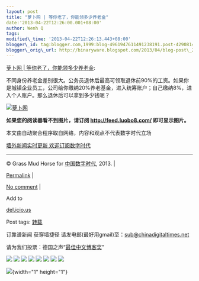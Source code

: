 ```yaml
--- 
layout: post 
title: "萝卜网 | 等你老了，你能领多少养老金" 
date:'2013-04-22T12:26:00.001+08:00' 
author: Wenh Q
tags:
modified\_time: '2013-04-22T12:26:13.443+08:00' 
blogger\_id: tag:blogger.com,1999:blog-4961947611491238191.post-4290814950836733814
blogger\_orig\_url: http://binaryware.blogspot.com/2013/04/blog-post\_22.html
--- 
```

[萝卜网 |
等你老了，你能领多少养老金](http://feedproxy.google.com/~r/chinagfwblog/~3/5Ny4kw2EFj4/):



不同身份养老金差别很大。公务员退休后最高可领取退休前90%的工资。如果你是城镇企业员工，公司给你缴纳20%养老基金，进入统筹账户；自己缴纳8%，进入个人账户。那么退休后可以拿到多少钱呢？

[![萝卜网](http://hu.luo.bo/files/2013/04/18/44248b77f17f0b25a04c5e0e1e27052e.jpg "萝卜网")](http://hu.luo.bo/files/2013/04/18/44248b77f17f0b25a04c5e0e1e27052e.jpg "萝卜网")

**如果您的阅读器看不到图片，请订阅 <http://feed.luobo8.com/>
即可显示图片。**

本文由自动聚合程序取自网络，内容和观点不代表数字时代立场



[墙外新闻实时更新 欢迎订阅数字时代](http://eepurl.com/mstlf)


















------------------------------------------------------------------------

© Grass Mud Horse for
[中国数字时代](https://kexueshangwang.info/chinese), 2013. |

[Permalink](https://kexueshangwang.info/chinese/2013/04/%e8%90%9d%e5%8d%9c%e7%bd%91-%e7%ad%89%e4%bd%a0%e8%80%81%e4%ba%86%ef%bc%8c%e4%bd%a0%e8%83%bd%e9%a2%86%e5%a4%9a%e5%b0%91%e5%85%bb%e8%80%81%e9%87%91/)
|

[No
comment](https://kexueshangwang.info/chinese/2013/04/%e8%90%9d%e5%8d%9c%e7%bd%91-%e7%ad%89%e4%bd%a0%e8%80%81%e4%ba%86%ef%bc%8c%e4%bd%a0%e8%83%bd%e9%a2%86%e5%a4%9a%e5%b0%91%e5%85%bb%e8%80%81%e9%87%91/#comments)
|

Add to

[del.icio.us](http://del.icio.us/post?url=https://kexueshangwang.info/chinese/2013/04/%e8%90%9d%e5%8d%9c%e7%bd%91-%e7%ad%89%e4%bd%a0%e8%80%81%e4%ba%86%ef%bc%8c%e4%bd%a0%e8%83%bd%e9%a2%86%e5%a4%9a%e5%b0%91%e5%85%bb%e8%80%81%e9%87%91/&title=%E8%90%9D%E5%8D%9C%E7%BD%91%20%7C%20%E7%AD%89%E4%BD%A0%E8%80%81%E4%BA%86%EF%BC%8C%E4%BD%A0%E8%83%BD%E9%A2%86%E5%A4%9A%E5%B0%91%E5%85%BB%E8%80%81%E9%87%91)





Post tags:
[转载](https://kexueshangwang.info/chinese/tag/%e8%bd%ac%e8%bd%bd/?category=10466)



订靠谱新闻 获穿墙捷径
请发电邮(最好用gmail)至：sub@chinadigitaltimes.net



请为我们投票：德国之声“[最佳中文博客奖](https://thebobs.com/chinese/category/2013/best-blog-chinese-2013/)”







<div>

[![](http://feeds.feedburner.com/~ff/chinagfwblog?d=yIl2AUoC8zA)](http://feeds.feedburner.com/~ff/chinagfwblog?a=5Ny4kw2EFj4:A94zBJGcZGs:yIl2AUoC8zA)
[![](http://feeds.feedburner.com/~ff/chinagfwblog?i=5Ny4kw2EFj4:A94zBJGcZGs:-BTjWOF_DHI)](http://feeds.feedburner.com/~ff/chinagfwblog?a=5Ny4kw2EFj4:A94zBJGcZGs:-BTjWOF_DHI)
[![](http://feeds.feedburner.com/~ff/chinagfwblog?i=5Ny4kw2EFj4:A94zBJGcZGs:F7zBnMyn0Lo)](http://feeds.feedburner.com/~ff/chinagfwblog?a=5Ny4kw2EFj4:A94zBJGcZGs:F7zBnMyn0Lo)
[![](http://feeds.feedburner.com/~ff/chinagfwblog?i=5Ny4kw2EFj4:A94zBJGcZGs:V_sGLiPBpWU)](http://feeds.feedburner.com/~ff/chinagfwblog?a=5Ny4kw2EFj4:A94zBJGcZGs:V_sGLiPBpWU)
[![](http://feeds.feedburner.com/~ff/chinagfwblog?d=qj6IDK7rITs)](http://feeds.feedburner.com/~ff/chinagfwblog?a=5Ny4kw2EFj4:A94zBJGcZGs:qj6IDK7rITs)
[![](http://feeds.feedburner.com/~ff/chinagfwblog?d=l6gmwiTKsz0)](http://feeds.feedburner.com/~ff/chinagfwblog?a=5Ny4kw2EFj4:A94zBJGcZGs:l6gmwiTKsz0)
[![](http://feeds.feedburner.com/~ff/chinagfwblog?i=5Ny4kw2EFj4:A94zBJGcZGs:gIN9vFwOqvQ)](http://feeds.feedburner.com/~ff/chinagfwblog?a=5Ny4kw2EFj4:A94zBJGcZGs:gIN9vFwOqvQ)
[![](http://feeds.feedburner.com/~ff/chinagfwblog?d=TzevzKxY174)](http://feeds.feedburner.com/~ff/chinagfwblog?a=5Ny4kw2EFj4:A94zBJGcZGs:TzevzKxY174)

</div>

![](http://feeds.feedburner.com/~r/chinagfwblog/~4/5Ny4kw2EFj4){width="1"
height="1"}
